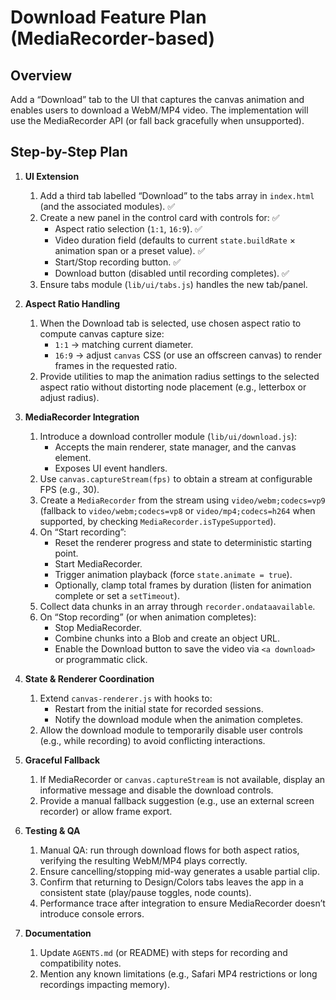# Download Feature Plan (MediaRecorder-based)

## Overview
Add a “Download” tab to the UI that captures the canvas animation and enables users to download a WebM/MP4 video. The implementation will use the MediaRecorder API (or fall back gracefully when unsupported).

## Step-by-Step Plan

1. **UI Extension**
   1. Add a third tab labelled “Download” to the tabs array in `index.html` (and the associated modules). ✅
   2. Create a new panel in the control card with controls for: ✅
      - Aspect ratio selection (`1:1`, `16:9`). ✅
      - Video duration field (defaults to current `state.buildRate` × animation span or a preset value). ✅
      - Start/Stop recording button. ✅
      - Download button (disabled until recording completes). ✅
   3. Ensure tabs module (`lib/ui/tabs.js`) handles the new tab/panel.

2. **Aspect Ratio Handling**
   1. When the Download tab is selected, use chosen aspect ratio to compute canvas capture size:
      - `1:1` → matching current diameter.
      - `16:9` → adjust `canvas` CSS (or use an offscreen canvas) to render frames in the requested ratio.
   2. Provide utilities to map the animation radius settings to the selected aspect ratio without distorting node placement (e.g., letterbox or adjust radius).

3. **MediaRecorder Integration**
   1. Introduce a download controller module (`lib/ui/download.js`):
      - Accepts the main renderer, state manager, and the canvas element.
      - Exposes UI event handlers.
   2. Use `canvas.captureStream(fps)` to obtain a stream at configurable FPS (e.g., 30).
   3. Create a `MediaRecorder` from the stream using `video/webm;codecs=vp9` (fallback to `video/webm;codecs=vp8` or `video/mp4;codecs=h264` when supported, by checking `MediaRecorder.isTypeSupported`).
   4. On “Start recording”:
      - Reset the renderer progress and state to deterministic starting point.
      - Start MediaRecorder.
      - Trigger animation playback (force `state.animate = true`).
      - Optionally, clamp total frames by duration (listen for animation complete or set a `setTimeout`).
   5. Collect data chunks in an array through `recorder.ondataavailable`.
   6. On “Stop recording” (or when animation completes):
      - Stop MediaRecorder.
      - Combine chunks into a Blob and create an object URL.
      - Enable the Download button to save the video via `<a download>` or programmatic click.

4. **State & Renderer Coordination**
   1. Extend `canvas-renderer.js` with hooks to:
      - Restart from the initial state for recorded sessions.
      - Notify the download module when the animation completes.
   2. Allow the download module to temporarily disable user controls (e.g., while recording) to avoid conflicting interactions.

5. **Graceful Fallback**
   1. If MediaRecorder or `canvas.captureStream` is not available, display an informative message and disable the download controls.
   2. Provide a manual fallback suggestion (e.g., use an external screen recorder) or allow frame export.

6. **Testing & QA**
   1. Manual QA: run through download flows for both aspect ratios, verifying the resulting WebM/MP4 plays correctly.
   2. Ensure cancelling/stopping mid-way generates a usable partial clip.
   3. Confirm that returning to Design/Colors tabs leaves the app in a consistent state (play/pause toggles, node counts).
   4. Performance trace after integration to ensure MediaRecorder doesn’t introduce console errors.

7. **Documentation**
   1. Update `AGENTS.md` (or README) with steps for recording and compatibility notes.
   2. Mention any known limitations (e.g., Safari MP4 restrictions or long recordings impacting memory).
